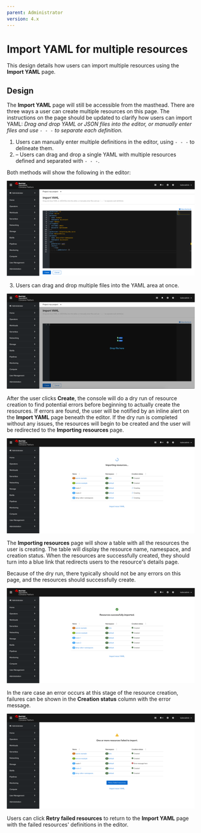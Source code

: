 ```yaml
---
parent: Administrator
version: 4.x
---
```


# Import YAML for multiple resources
This design details how users can import multiple resources using the **Import YAML** page.

## Design

The **Import YAML** page will still be accessible from the masthead. There are three ways a user can create multiple resources on this page. The instructions on the page should be updated to clarify how users can import YAML: *Drag and drop YAML or JSON files into the editor, or manually enter files and use `- - -` to separate each definition.*

1) Users can manually enter multiple definitions in the editor, using `- - -` to delineate them.
2) – Users can drag and drop a single YAML with multiple resources defined and separated with `- - -`.

Both methods will show the following in the editor:

![1](img/manual-entry.png)

3) Users can drag and drop multiple files into the YAML area at once.

![2](img/draganddrop.png)

After the user clicks **Create**, the console will do a dry run of resource creation to find potential errors before beginning to actually create the resources. If errors are found, the user will be notified by an inline alert on the **Import YAML** page beneath the editor. If the dry run is completed without any issues, the resources will begin to be created and the user will be redirected to the **Importing resources** page.

![3](img/importing.png)

The **Importing resources** page will show a table with all the resources the user is creating. The table will display the resource name, namespace, and creation status. When the resources are successfully created, they should turn into a blue link that redirects users to the resource's details page.

Because of the dry run, there typically should not be any errors on this page, and the resources should successfully create.

![4](img/import-successful.png)

In the rare case an error occurs at this stage of the resource creation, failures can be shown in the **Creation status** column with the error message.

![5](img/import-error.png)

Users can click **Retry failed resources** to return to the **Import YAML** page with the failed resources' definitions in the editor.
